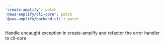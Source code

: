 ```yaml
---
'create-amplify': patch
'@aws-amplify/cli-core': patch
'@aws-amplify/backend-cli': patch
---
```


Handle uncaught exception in create-amplify and refactor the error handler to cli-core
